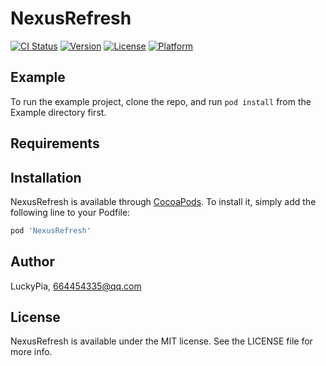 # NexusRefresh

[![CI Status](https://img.shields.io/travis/LuckyPia/NexusRefresh.svg?style=flat)](https://travis-ci.org/LuckyPia/NexusRefresh)
[![Version](https://img.shields.io/cocoapods/v/NexusRefresh.svg?style=flat)](https://cocoapods.org/pods/NexusRefresh)
[![License](https://img.shields.io/cocoapods/l/NexusRefresh.svg?style=flat)](https://cocoapods.org/pods/NexusRefresh)
[![Platform](https://img.shields.io/cocoapods/p/NexusRefresh.svg?style=flat)](https://cocoapods.org/pods/NexusRefresh)

## Example

To run the example project, clone the repo, and run `pod install` from the Example directory first.

## Requirements

## Installation

NexusRefresh is available through [CocoaPods](https://cocoapods.org). To install
it, simply add the following line to your Podfile:

```ruby
pod 'NexusRefresh'
```

## Author

LuckyPia, 664454335@qq.com

## License

NexusRefresh is available under the MIT license. See the LICENSE file for more info.
